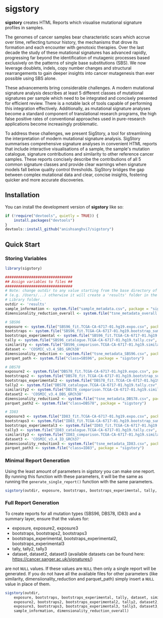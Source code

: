 
<!-- README.md is generated from README.Rmd. Please edit that file -->

# sigstory

**sigstory** creates HTML Reports which visualise mutational signature
profiles in samples.

The genomes of cancer samples bear characteristic scars which accrue over time, reflecting tumour history, the
mechanisms that drove its formation and each encounter with genotoxic therapies. Over the last decade the study of
these mutational signatures has advanced rapidly, progressing far beyond the identification of mutagenic processes
based exclusively on the patterns of single base substitutions (SBS). We now leverage doublets, indels, copy number
changes and structural rearrangements to gain deeper insights into cancer mutagenesis than ever possible using SBS
alone. 

These advancements bring considerable challenges. A modern mutational signature analysis describes at least
5 different classes of mutational signatures per sample which need to be integrated and concisely presented for
efficient review. There is a notable lack of tools capable of performing this integration effectively. Additionally, as
mutational signature analyses become a standard component of translational research programs, the high false
positive rates of conventional approaches used in pure-research applications become increasingly problematic. 

To address these challenges, we present SigStory, a tool for streamlining the interpretation of modern mutational
signature analysis. SigStory summarises comprehensive signature analyses in convenient HTML reports that include
interactive visualisations of a sample‚ the sample's mutation catalogue, signature contributions and similarity to other
reference cancer samples. These reports concisely describe the contributions of all 5 common signature classes and
provide clear warnings when signature models fall below quality control thresholds. SigStory bridges the gap between
complex mutational data and clear, concise insights, fostering quicker and more accurate discoveries.

## Installation

You can install the development version of **sigstory** like so:

``` r
if (!require("devtools", quietly = TRUE)) {
    install.packages("devtools")
}
devtools::install_github("anishsanghvi7/sigstory")
```

## Quick Start

### Storing Variables

``` r
library(sigstory)

###############################
## Assign variables to files ##
###############################
# Note: change outdir to any value starting from the base directory of your system
# (e.g. /Users/...) otherwise it will create a 'results' folder in the R-Package
# Library folder.
outdir <- 'results'
sample_information <- system.file("sample_metadata.csv", package = "sigstory")
dimensionality_reduction_overall <- system.file("tsne_metadata_overall.csv", package = "sigstory")

# SBS96
exposure <- system.file("SBS96_fit.TCGA-CA-6717-01.hg19.expo.csv", package = "sigstory")
bootstraps <- system.file("SBS96_fit.TCGA-CA-6717-01.hg19.bootstrap_summary.csv", package = "sigstory")
bootstraps_experimental <- system.file("SBS96_fit.TCGA-CA-6717-01.hg19.expo_bootstraps.csv", package = "sigstory")
tally <- system.file("SBS96_catalogue.TCGA-CA-6717-01.hg19.tally.csv", package = "sigstory")
similarity <- system.file("SBS96_comparison.TCGA-CA-6717-01.hg19.similarity.csv", package = "sigstory")
dataset <- 'COSMIC_v3.4_SBS_GRCh38'
dimensionality_reduction <- system.file("tsne_metadata_SBS96.csv", package = "sigstory")
parquet_path <- system.file("class=SBS96", package = "sigstory")

# DBS78
exposure2 <- system.file("DBS78_fit.TCGA-CA-6717-01.hg19.expo.csv", package = "sigstory")
bootstraps2 <- system.file("DBS78_fit.TCGA-CA-6717-01.hg19.bootstrap_summary.csv", package = "sigstory")
bootstraps_experimental2 <- system.file("DBS78_fit.TCGA-CA-6717-01.hg19.expo_bootstraps.csv", package = "sigstory")
tally2 <- system.file("DBS78_catalogue.TCGA-CA-6717-01.hg19.tally.csv", package = "sigstory")
similarity2 <- system.file("DBS78_comparison.TCGA-CA-6717-01.hg19.similarity.csv", package = "sigstory")
dataset2 <- 'COSMIC_v3.4_DBS_GRCh38'
dimensionality_reduction2 <- system.file("tsne_metadata_DBS78.csv", package = "sigstory")
parquet_path2 <- system.file("class=DBS78", package = "sigstory")

# ID83
exposure3 <- system.file("ID83_fit.TCGA-CA-6717-01.hg19.expo.csv", package = "sigstory")
bootstraps3 <- system.file("ID83_fit.TCGA-CA-6717-01.hg19.bootstrap_summary.csv", package = "sigstory")
bootstraps_experimental3 <- system.file("ID83_fit.TCGA-CA-6717-01.hg19.expo_bootstraps.csv", package = "sigstory")
tally3 <- system.file("ID83_catalogue.TCGA-CA-6717-01.hg19.tally.csv", package = "sigstory")
similarity3 <- system.file("ID83_comparison.TCGA-CA-6717-01.hg19.similarity.csv", package = "sigstory")
dataset3 <- 'COSMIC_v3.4_ID_GRCh37'
dimensionality_reduction3 <- system.file("tsne_metadata_ID83.csv", package = "sigstory")
parquet_path3 <- system.file("class=ID83", package = "sigstory")
```

### Minimal Report Generation

Using the least amount of parameters in sigstory you can make one report. By running this function with these parameters, it will
be the same as running the ```generate_single_report()``` function with the same parameters.

```r
sigstory(outdir, exposure, bootstraps, bootstraps_experimental, tally, dataset)
```

### Full Report Generation 

To create reports for all mutation types (SBS96, DBS78, ID83) and a summary layer, ensure that the values for:

- exposure, exposure2, exposure3
- bootstraps, bootstraps2, bootstraps3
- bootstraps_experimental, bootstraps_experimental2, bootstraps_experimental3
- tally, tally2, tally3
- dataset, dataset2, dataset3 (available datasets can be found here: https://cancer.sanger.ac.uk/signatures/)

are not ```NULL``` values. If these values are ```NULL``` then only a single report will be generated. If you do not have all the available files for other parameters (like similarity, dimensiionality_reduction and 
parquet_path) simply insert a ```NULL``` value in place of them.

```r
sigstory(outdir,
    exposure, bootstraps, bootstraps_experimental, tally, dataset, similarity, dimensionality_reduction, parquet_path,
    exposure2, bootstraps2, bootstraps_experimental2, tally2, dataset2, similarity2, dimensionality_reduction2, parquet_path2,
    exposure3, bootstraps3, bootstraps_experimental3, tally3, dataset3, similarity3, dimensionality_reduction3, parquet_path3,
    sample_information, dimensionality_reduction_overall)
```
